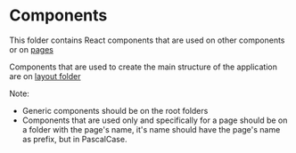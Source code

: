 # Components

This folder contains React components that are used on other components or on [pages](../pages)

Components that are used to create the main structure of the application are on [layout folder](../layouts) 

Note:
- Generic components should be on the root folders
- Components that are used only and specifically for a page should be on a folder with the page's name, it's name should
have the page's name as prefix, but in PascalCase.
